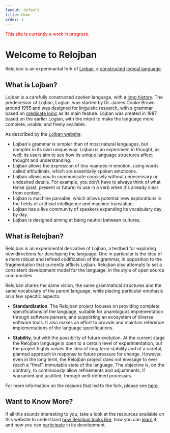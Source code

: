 ```yaml
---
layout: default
title: Home
order: 1
---
```


<font color="red">This site is currently a work in progress.</font>

# Welcome to Relojban

Relojban is an experimantal fork of [Lojban](https://www.lojban.org), a [constructed](https://en.wikipedia.org/wiki/Constructed_language) [logical language](https://en.wikipedia.org/wiki/Engineered_language#Logical_languages).

## What is Lojban?

Lojban is a carefully constructed spoken language, with a [long history](https://mw.lojban.org/papri/Lojban_timeline). The predecessor of Lojban, Loglan, was started by Dr. James Cooke Brown around 1955 and was designed for linguistic research, with a grammar based on [predicate logic](https://en.wikipedia.org/wiki/First-order_logic) as its main feature. Lojban was created in 1987 based on the earlier Loglan, with the intent to make the language more complete, usable, and freely available.

As described by the [Lojban website](https://www.lojban.org):

- Lojban's grammar is simpler than of most natural languages, but complex in its own unique way. Lojban is an experiment in thought, as well: its users aim to see how its unique language structures affect thought and understanding.
- Lojban allows the expression of tiny nuances in emotion, using words called attitudinals, which are essentially spoken emoticons.
- Lojban allows you to communicate concisely without unnecessary or undesired details. For example, you don't have to always think of what tense (past, present or future) to use in a verb when it's already clear from context.
- Lojban is machine parsable, which allows potential new explorations in the fields of artificial intelligence and machine translation.
- Lojban has a live community of speakers expanding its vocabulary day by day.
- Lojban is designed aiming at being neutral between cultures.

## What is Relojban?

Relojban is an experimental derivative of Lojban, a testbed for exploring new directions for developing the language. One in particular is the idea of a more robust and refined codification of the grammar, in opposition to the fragmentation that currently afflicts Lojban. Relojban also attempts to set a consistent development model for the language, in the style of open source communities.

Relojban shares the same vision, the same grammatical structures and the same vocabulary of the parent language, while placing particular emphasis on a few specific aspects:

- **Standardization**. The Relojban project focuses on providing complete specifications of the language, suitable for unambiguos implementation through software parsers, and supporting an ecosystem of diverse software tools. It also makes an effort to provide and maintain reference implementations of the language specifications.

- **Stability**, but with the possibility of future evolution. At the current stage the Relojban language is open to a certain level of experimentation, but the project highly values the idea of long term stability and of a careful, planned approach in response to future pressure for change. However, even in the long term, the Relojban project does not envisage to ever reach a "final", immutable state of the language. The objective is, on the contrary, to continuously allow refinements and adjustments, if warranted and justified, through well-defined processes.

For more information on the reasons that led to the fork, please see [here](https://github.com/relojban/rfcs/blob/master/text/0001-lojban-fork-charter.md).

## Want to Know More?

If all this sounds interesting to you, take a look at the resources available on this website to understand [how Relojban looks like](/tour/), how you can [learn](/learn/) it, and how you can [participate](/participate/) in its development.
